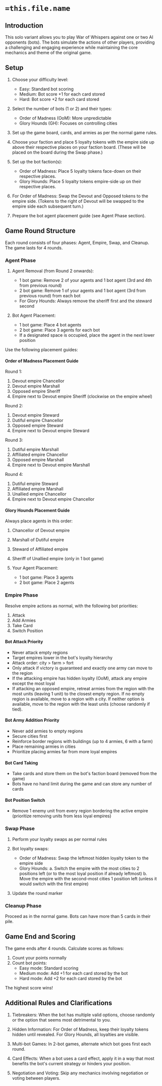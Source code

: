# `=this.file.name`

## Introduction

This solo variant allows you to play War of Whispers against one or two AI opponents (bots). The bots simulate the actions of other players, providing a challenging and engaging experience while maintaining the core mechanics and theme of the original game.

## Setup

1. Choose your difficulty level:
   - Easy: Standard bot scoring
   - Medium: Bot score +1 for each card stored
   - Hard: Bot score +2 for each card stored

2. Select the number of bots (1 or 2) and their types:
   - Order of Madness (OoM): More unpredictable
   - Glory Hounds (GH): Focuses on controlling cities

3. Set up the game board, cards, and armies as per the normal game rules.

4. Choose your faction and place 5 loyalty tokens with the empire side up above their respective places on your faction board. (These will be placed on the board during the Swap phase.)

5. Set up the bot faction(s):
   - Order of Madness: Place 5 loyalty tokens face-down on their respective places.
   - Glory Hounds: Place 5 loyalty tokens empire-side up on their respective places.

6. For Order of Madness: Swap the Devout and Opposed tokens to the empire side. (Tokens to the right of Devout will be swapped to the empire side each subsequent turn.)

7. Prepare the bot agent placement guide (see Agent Phase section).

## Game Round Structure

Each round consists of four phases: Agent, Empire, Swap, and Cleanup. The game lasts for 4 rounds.

### Agent Phase

1. Agent Removal (from Round 2 onwards):
   - 1 bot game: Remove 2 of your agents and 1 bot agent (3rd and 4th from previous round)
   - 2 bot game: Remove 1 of your agents and 1 bot agent (3rd from previous round) from each bot
   - For Glory Hounds: Always remove the sheriff first and the steward second

2. Bot Agent Placement:
   - 1 bot game: Place 4 bot agents
   - 2 bot game: Place 3 agents for each bot
   - If a designated space is occupied, place the agent in the next lower position

Use the following placement guides:

#### Order of Madness Placement Guide

Round 1:
1. Devout empire Chancellor
2. Devout empire Marshall
3. Opposed empire Sheriff
4. Empire next to Devout empire Sheriff (clockwise on the empire wheel)

Round 2:
1. Devout empire Steward
2. Dutiful empire Chancellor
3. Opposed empire Steward
4. Empire next to Devout empire Steward

Round 3:
1. Dutiful empire Marshall
2. Affiliated empire Chancellor
3. Opposed empire Marshall
4. Empire next to Devout empire Marshall

Round 4:
1. Dutiful empire Steward
2. Affiliated empire Marshall
3. Unallied empire Chancellor
4. Empire next to Devout empire Chancellor

#### Glory Hounds Placement Guide

Always place agents in this order:
1. Chancellor of Devout empire
2. Marshall of Dutiful empire
3. Steward of Affiliated empire
4. Sheriff of Unallied empire (only in 1 bot game)

3. Your Agent Placement:
   - 1 bot game: Place 3 agents
   - 2 bot game: Place 2 agents

### Empire Phase

Resolve empire actions as normal, with the following bot priorities:

1. Attack
2. Add Armies
3. Take Card
4. Switch Position

#### Bot Attack Priority

- Never attack empty regions
- Target empires lower in the bot's loyalty hierarchy
- Attack order: city > farm > fort
- Only attack if victory is guaranteed and exactly one army can move to the region
- If the attacking empire has hidden loyalty (OoM), attack any empire except the most loyal
- If attacking an opposed empire, retreat armies from the region with the most units (leaving 1 unit) to the closest empty region. If no empty region is available, move to a region with a city. If neither option is available, move to the region with the least units (choose randomly if tied).

#### Bot Army Addition Priority

- Never add armies to empty regions
- Secure cities first
- Reinforce border regions with buildings (up to 4 armies, 6 with a farm)
- Place remaining armies in cities
- Prioritize placing armies far from more loyal empires

#### Bot Card Taking

- Take cards and store them on the bot's faction board (removed from the game)
- Bots have no hand limit during the game and can store any number of cards

#### Bot Position Switch

- Remove 1 enemy unit from every region bordering the active empire (prioritize removing units from less loyal empires)

### Swap Phase

1. Perform your loyalty swaps as per normal rules

2. Bot loyalty swaps:
   - Order of Madness: Swap the leftmost hidden loyalty token to the empire side
   - Glory Hounds: 
     a. Switch the empire with the most cities to 2 positions left (or to the most loyal position if already leftmost)
     b. Move the empire with the second-most cities 1 position left (unless it would switch with the first empire)

3. Update the round marker

### Cleanup Phase

Proceed as in the normal game. Bots can have more than 5 cards in their pile.

## Game End and Scoring

The game ends after 4 rounds. Calculate scores as follows:

1. Count your points normally
2. Count bot points:
   - Easy mode: Standard scoring
   - Medium mode: Add +1 for each card stored by the bot
   - Hard mode: Add +2 for each card stored by the bot

The highest score wins!

## Additional Rules and Clarifications

1. Tiebreakers: When the bot has multiple valid options, choose randomly or the option that seems most detrimental to you.

2. Hidden Information: For Order of Madness, keep their loyalty tokens hidden until revealed. For Glory Hounds, all loyalties are visible.

3. Multi-bot Games: In 2-bot games, alternate which bot goes first each round.

4. Card Effects: When a bot uses a card effect, apply it in a way that most benefits the bot's current strategy or hinders your position.

5. Negotiation and Voting: Skip any mechanics involving negotiation or voting between players.